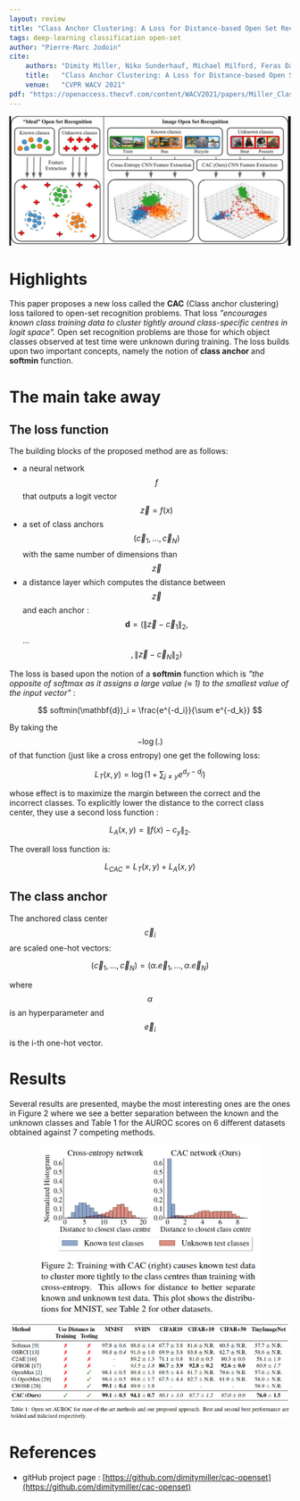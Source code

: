 ```yaml
---
layout: review
title: "Class Anchor Clustering: A Loss for Distance-based Open Set Recognition"
tags: deep-learning classification open-set 
author: "Pierre-Marc Jodoin"
cite:
    authors: "Dimity Miller, Niko Sunderhauf, Michael Milford, Feras Dayoub"
    title:   "Class Anchor Clustering: A Loss for Distance-based Open Set Recognition"
    venue:   "CVPR WACV 2021"
pdf: "https://openaccess.thecvf.com/content/WACV2021/papers/Miller_Class_Anchor_Clustering_A_Loss_for_Distance-Based_Open_Set_Recognition_WACV_2021_paper.pdf"
---
```



<center><img src="/article/images/CACloss/sc01.jpg" width="600"></center>


# Highlights

This paper proposes a new loss called the **CAC** (Class anchor clustering) loss tailored to open-set recognition problems.  That loss *"encourages known class training data to cluster tightly around class-specific centres in logit space".*  Open set recognition problems are those for which object classes observed at test time were unknown during training. The loss builds upon two important concepts, namely the notion of **class anchor** and **softmin** function.


# The main take away 

## The loss function
The building blocks of the proposed method are as follows:

* a neural network $$f$$ that outputs a logit vector $$\vec z = f(x)$$
* a set of class anchors $$(\vec c_1,...,\vec c_N)$$ with the same number of dimensions than $$\vec z$$
* a distance layer which computes the distance between $$\vec z $$ and each anchor : $$\mathbf{d} = (\|\vec z-\vec c_1\|_2,$$ ...  $$ ,\|\vec z-\vec c_N\|_2 )$$

The loss is based upon the notion of a **softmin** function which is *"the opposite of softmax as  it assigns a large value (≈ 1) to the smallest value of the
input vector"* :

$$
softmin(\mathbf{d})_i = \frac{e^{-d_i}}{\sum e^{-d_k}}
$$

By taking the $$-\log(.)$$ of that function (just like a cross entropy) one get the following loss:

$$
L_T(x,y) = \log\left( 1 + \sum_{j\neq y} e^{d_y-d_j}\right)
$$

whose effect is to maximize the margin between the correct and the incorrect classes.
To explicitly lower the distance to the correct class center, they use a second loss function :

$$
L_{A}(x,y) = \| f(x)-c_y\|_2.
$$

The overall loss function is:

$$
L_{CAC} = L_T(x,y) + L_{A}(x,y) 
$$

## The class anchor
The anchored class center $$\vec c_i$$ are scaled one-hot vectors:


$$
(\vec c_1, ..., \vec c_N) = (\alpha.\vec e_1, ..., \alpha.\vec e_N)
$$

where $$\alpha$$ is an hyperparameter and $$\vec e_i$$ is the i-th one-hot vector.

# Results

Several results are presented, maybe the most interesting ones are the ones in Figure 2 where we see a better separation between the known and the unknown classes and Table 1 for the AUROC scores on 6 different datasets obtained against 7 competing methods.


<center><img src="/article/images/CACloss/sc03.jpg" width="400"> </center>

<center><img src="/article/images/CACloss/sc02.jpg" width="600"> </center>







# References
- gitHub project page : [https://github.com/dimitymiller/cac-openset](https://github.com/dimitymiller/cac-openset)

